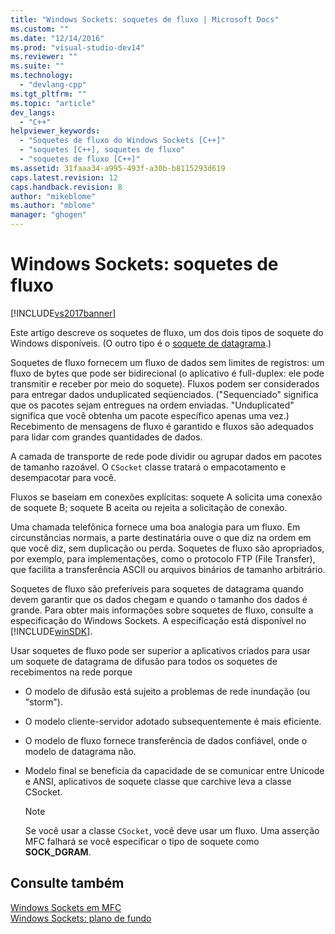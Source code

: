 ```yaml
---
title: "Windows Sockets: soquetes de fluxo | Microsoft Docs"
ms.custom: ""
ms.date: "12/14/2016"
ms.prod: "visual-studio-dev14"
ms.reviewer: ""
ms.suite: ""
ms.technology: 
  - "devlang-cpp"
ms.tgt_pltfrm: ""
ms.topic: "article"
dev_langs: 
  - "C++"
helpviewer_keywords: 
  - "Soquetes de fluxo do Windows Sockets [C++]"
  - "soquetes [C++], soquetes de fluxo"
  - "soquetes de fluxo [C++]"
ms.assetid: 31faaa34-a995-493f-a30b-b8115293d619
caps.latest.revision: 12
caps.handback.revision: 8
author: "mikeblome"
ms.author: "mblome"
manager: "ghogen"
---
```

# Windows Sockets: soquetes de fluxo
[!INCLUDE[vs2017banner](../assembler/inline/includes/vs2017banner.md)]

Este artigo descreve os soquetes de fluxo, um dos dois tipos de soquete do Windows disponíveis. \(O outro tipo é o [soquete de datagrama](../mfc/windows-sockets-datagram-sockets.md).\)  
  
 Soquetes de fluxo fornecem um fluxo de dados sem limites de registros: um fluxo de bytes que pode ser bidirecional \(o aplicativo é full\-duplex: ele pode transmitir e receber por meio do soquete\). Fluxos podem ser considerados para entregar dados unduplicated seqüenciados. \("Sequenciado" significa que os pacotes sejam entregues na ordem enviadas. "Unduplicated" significa que você obtenha um pacote específico apenas uma vez.\) Recebimento de mensagens de fluxo é garantido e fluxos são adequados para lidar com grandes quantidades de dados.  
  
 A camada de transporte de rede pode dividir ou agrupar dados em pacotes de tamanho razoável. O `CSocket` classe tratará o empacotamento e desempacotar para você.  
  
 Fluxos se baseiam em conexões explícitas: soquete A solicita uma conexão de soquete B; soquete B aceita ou rejeita a solicitação de conexão.  
  
 Uma chamada telefônica fornece uma boa analogia para um fluxo. Em circunstâncias normais, a parte destinatária ouve o que diz na ordem em que você diz, sem duplicação ou perda. Soquetes de fluxo são apropriados, por exemplo, para implementações, como o protocolo FTP \(File Transfer\), que facilita a transferência ASCII ou arquivos binários de tamanho arbitrário.  
  
 Soquetes de fluxo são preferíveis para soquetes de datagrama quando devem garantir que os dados chegam e quando o tamanho dos dados é grande. Para obter mais informações sobre soquetes de fluxo, consulte a especificação do Windows Sockets. A especificação está disponível no [!INCLUDE[winSDK](../atl/includes/winsdk_md.md)].  
  
 Usar soquetes de fluxo pode ser superior a aplicativos criados para usar um soquete de datagrama de difusão para todos os soquetes de recebimentos na rede porque  
  
-   O modelo de difusão está sujeito a problemas de rede inundação \(ou "storm"\).  
  
-   O modelo cliente\-servidor adotado subsequentemente é mais eficiente.  
  
-   O modelo de fluxo fornece transferência de dados confiável, onde o modelo de datagrama não.  
  
-   Modelo final se beneficia da capacidade de se comunicar entre Unicode e ANSI, aplicativos de soquete classe que carchive leva a classe CSocket.  
  
    > [!NOTE]
    >  Se você usar a classe `CSocket`, você deve usar um fluxo. Uma asserção MFC falhará se você especificar o tipo de soquete como **SOCK\_DGRAM**.  
  
## Consulte também  
 [Windows Sockets em MFC](../mfc/windows-sockets-in-mfc.md)   
 [Windows Sockets: plano de fundo](../mfc/windows-sockets-background.md)
